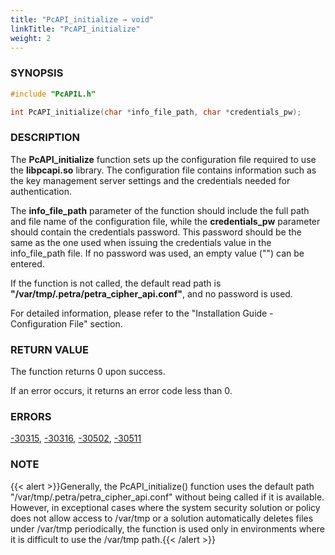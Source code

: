 ```yaml
---
title: "PcAPI_initialize → void"
linkTitle: "PcAPI_initialize"
weight: 2
---
```


### SYNOPSIS
```cpp
#include "PcAPIL.h"

int PcAPI_initialize(char *info_file_path, char *credentials_pw);
```


### DESCRIPTION
The **PcAPI_initialize** function sets up the configuration file required to use the **libpcapi.so** library. The configuration file contains information such as the key management server settings and the credentials needed for authentication.

The **info_file_path** parameter of the function should include the full path and file name of the configuration file, while the **credentials_pw** parameter should contain the credentials password. This password should be the same as the one used when issuing the credentials value in the info_file_path file. If no password was used, an empty value ("") can be entered.

If the function is not called, the default read path is **"/var/tmp/.petra/petra_cipher_api.conf"**, and no password is used.

For detailed information, please refer to the "Installation Guide - Configuration File" section.

### RETURN VALUE
The function returns 0 upon success. 

If an error occurs, it returns an error code less than 0.

### ERRORS
[-30315](../../../error-codes/#-30315), [-30316](../../../error-codes/#-30316), [-30502](../../../error-codes/#-30502), [-30511](../../../error-codes/#-30511)

### NOTE
{{< alert >}}Generally, the PcAPI_initialize() function uses the default path "/var/tmp/.petra/petra_cipher_api.conf" without being called if it is available. However, in exceptional cases where the system security solution or policy does not allow access to /var/tmp or a solution automatically deletes files under /var/tmp periodically, the function is used only in environments where it is difficult to use the /var/tmp path.{{< /alert >}}
